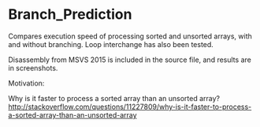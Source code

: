 # Branch_Prediction
Compares execution speed of processing sorted and unsorted arrays, with and without branching. Loop interchange has also been tested.

Disassembly from MSVS 2015 is included in the source file, and results are in screenshots.

Motivation:

Why is it faster to process a sorted array than an unsorted array?
http://stackoverflow.com/questions/11227809/why-is-it-faster-to-process-a-sorted-array-than-an-unsorted-array

